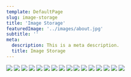 ```yaml
---
template: DefaultPage
slug: image-storage
title: 'Image Storage'
featuredImage: '../images/about.jpg'
subtitle: ''
meta:
  description: This is a meta description.
  title: Image Storage
---
```


![](../images/home.jpg)
![](../images/about.jpg)
![](../images/events-cover.jpg)
![](../images/time-machine.jpg)
![](../images/history.jpg)
![](../images/line-up.jpg)
![](../images/musical-director.jpg)
![](../images/zain.jpg)
![](../images/mark.jpg)
![](../images/jen.jpg)
![](../images/contact-1.jpg)
![](../images/rhythm-section.png)
![](../images/saxes-section.jpg)
![](../images/singers-section.jpg)
![](../images/trombone-section.jpg)
![](../images/trumpet-section.jpg)
